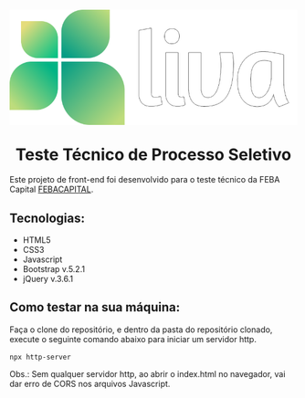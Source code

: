 <h1 align="center">

![Liva](https://raw.githubusercontent.com/newerton/febacapital-liva-test/main/images/logo.png)

  <a>
    Teste Técnico de Processo Seletivo
  </a>
</h1>


Este projeto de front-end foi desenvolvido para o teste técnico da FEBA Capital [FEBACAPITAL](https://www.febacapital.com/).

## Tecnologias:

- HTML5
- CSS3
- Javascript
- Bootstrap v.5.2.1
- jQuery v.3.6.1

## Como testar na sua máquina:

Faça o clone do repositório, e dentro da pasta do repositório clonado, execute o seguinte comando abaixo para iniciar um servidor http.

```cli
npx http-server
```

Obs.: Sem qualquer servidor http, ao abrir o index.html no navegador, vai dar erro de CORS nos arquivos Javascript.

